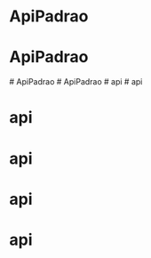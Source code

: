 # ApiPadrao
# ApiPadrao
#   A p i P a d r a o  
 #   A p i P a d r a o  
 #   a p i  
 # api
# api
# api
# api
# api
